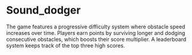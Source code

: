 # Sound_dodger
The game features a progressive difficulty system where obstacle speed increases over time. Players earn points by surviving longer and dodging consecutive obstacles, which boosts their score multiplier. A leaderboard system keeps track of the top three high scores.
